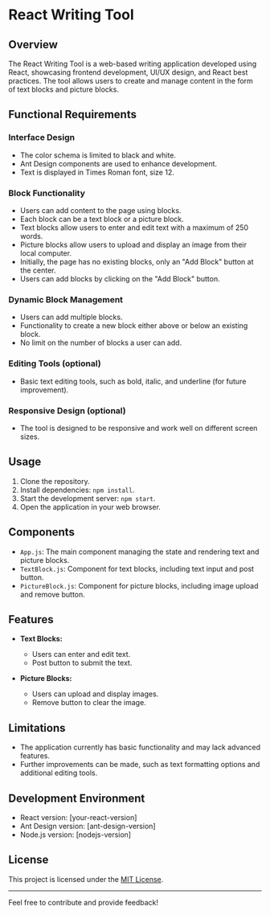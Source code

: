 # React Writing Tool

## Overview

The React Writing Tool is a web-based writing application developed using React, showcasing frontend development, UI/UX design, and React best practices. The tool allows users to create and manage content in the form of text blocks and picture blocks.

## Functional Requirements

### Interface Design

- The color schema is limited to black and white.
- Ant Design components are used to enhance development.
- Text is displayed in Times Roman font, size 12.

### Block Functionality

- Users can add content to the page using blocks.
- Each block can be a text block or a picture block.
- Text blocks allow users to enter and edit text with a maximum of 250 words.
- Picture blocks allow users to upload and display an image from their local computer.
- Initially, the page has no existing blocks, only an "Add Block" button at the center.
- Users can add blocks by clicking on the "Add Block" button.

### Dynamic Block Management

- Users can add multiple blocks.
- Functionality to create a new block either above or below an existing block.
- No limit on the number of blocks a user can add.

### Editing Tools (optional)

- Basic text editing tools, such as bold, italic, and underline (for future improvement).

### Responsive Design (optional)

- The tool is designed to be responsive and work well on different screen sizes.

## Usage

1. Clone the repository.
2. Install dependencies: `npm install`.
3. Start the development server: `npm start`.
4. Open the application in your web browser.

## Components

- `App.js`: The main component managing the state and rendering text and picture blocks.
- `TextBlock.js`: Component for text blocks, including text input and post button.
- `PictureBlock.js`: Component for picture blocks, including image upload and remove button.

## Features

- **Text Blocks:**
  - Users can enter and edit text.
  - Post button to submit the text.

- **Picture Blocks:**
  - Users can upload and display images.
  - Remove button to clear the image.

## Limitations

- The application currently has basic functionality and may lack advanced features.
- Further improvements can be made, such as text formatting options and additional editing tools.

## Development Environment

- React version: [your-react-version]
- Ant Design version: [ant-design-version]
- Node.js version: [nodejs-version]

## License

This project is licensed under the [MIT License](LICENSE).

---

Feel free to contribute and provide feedback!
